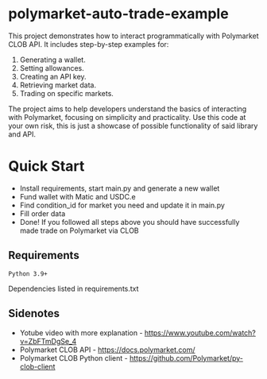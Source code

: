 # polymarket-auto-trade-example

This project demonstrates how to interact programmatically with Polymarket CLOB API. It includes step-by-step examples for:
1. Generating a wallet.
2. Setting allowances.
3. Creating an API key.
4. Retrieving market data.
5. Trading on specific markets.

The project aims to help developers understand the basics of interacting with Polymarket, focusing on simplicity and practicality.
Use this code at your own risk, this is just a showcase of possible functionality of said library and API.


# Quick Start

- Install requirements, start main.py and generate a new wallet
- Fund wallet with Matic and USDC.e
- Find condition_id for market you need and update it in main.py
- Fill order data
- Done! If you followed all steps above you should have successfully made trade on Polymarket via CLOB
	
## Requirements
	Python 3.9+
  Dependencies listed in requirements.txt

## Sidenotes

- Yotube video with more explanation - https://www.youtube.com/watch?v=ZbFTmDgSe_4
- Polymarket CLOB API - https://docs.polymarket.com/
- Polymarket CLOB Python client - https://github.com/Polymarket/py-clob-client
